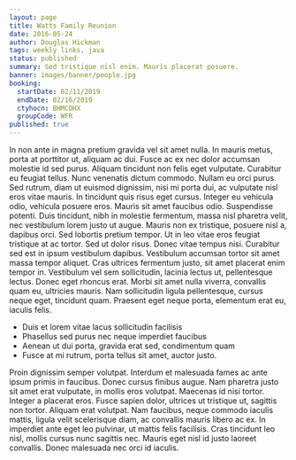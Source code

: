 ```yaml
---
layout: page
title: Watts Family Reunion
date: 2016-05-24
author: Douglas Hickman
tags: weekly links, java
status: published
summary: Sed tristique nisl enim. Mauris placerat posuere.
banner: images/banner/people.jpg
booking:
  startDate: 02/11/2019
  endDate: 02/16/2019
  ctyhocn: BHMCOHX
  groupCode: WFR
published: true
---
```

In non ante in magna pretium gravida vel sit amet nulla. In mauris metus, porta at porttitor ut, aliquam ac dui. Fusce ac ex nec dolor accumsan molestie id sed purus. Aliquam tincidunt non felis eget vulputate. Curabitur eu feugiat tellus. Nunc venenatis dictum commodo. Nullam eu orci purus. Sed rutrum, diam ut euismod dignissim, nisi mi porta dui, ac vulputate nisl eros vitae mauris. In tincidunt quis risus eget cursus. Integer eu vehicula odio, vehicula posuere eros. Mauris sit amet faucibus odio.
Suspendisse potenti. Duis tincidunt, nibh in molestie fermentum, massa nisl pharetra velit, nec vestibulum lorem justo ut augue. Mauris non ex tristique, posuere nisl a, dapibus orci. Sed lobortis pretium tempor. Ut in leo vitae eros feugiat tristique at ac tortor. Sed ut dolor risus. Donec vitae tempus nisi. Curabitur sed est in ipsum vestibulum dapibus. Vestibulum accumsan tortor sit amet massa tempor aliquet. Cras ultrices fermentum justo, sit amet placerat enim tempor in. Vestibulum vel sem sollicitudin, lacinia lectus ut, pellentesque lectus. Donec eget rhoncus erat. Morbi sit amet nulla viverra, convallis quam eu, ultricies mauris. Nam sollicitudin ligula pellentesque, cursus neque eget, tincidunt quam. Praesent eget neque porta, elementum erat eu, iaculis felis.

* Duis et lorem vitae lacus sollicitudin facilisis
* Phasellus sed purus nec neque imperdiet faucibus
* Aenean ut dui porta, gravida erat sed, condimentum quam
* Fusce at mi rutrum, porta tellus sit amet, auctor justo.

Proin dignissim semper volutpat. Interdum et malesuada fames ac ante ipsum primis in faucibus. Donec cursus finibus augue. Nam pharetra justo sit amet erat vulputate, in mollis eros volutpat. Maecenas id nisi tortor. Integer a placerat eros. Fusce sapien dolor, ultrices ut tristique ut, sagittis non tortor. Aliquam erat volutpat. Nam faucibus, neque commodo iaculis mattis, ligula velit scelerisque diam, ac convallis mauris libero ac ex. In imperdiet ante eget leo pulvinar, ut mattis felis facilisis. Cras tincidunt leo nisl, mollis cursus nunc sagittis nec. Mauris eget nisl id justo laoreet convallis. Donec malesuada nec orci id iaculis.
